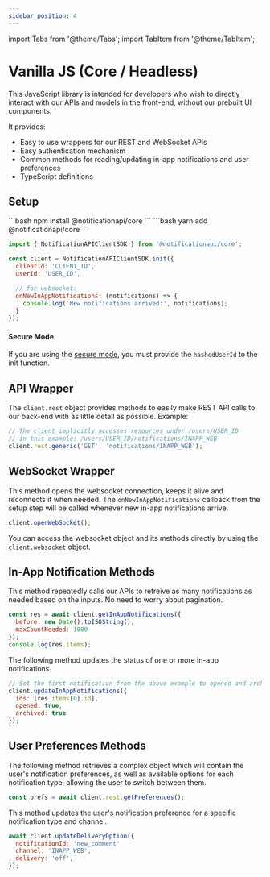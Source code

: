 ```yaml
---
sidebar_position: 4
---
```


import Tabs from '@theme/Tabs';
import TabItem from '@theme/TabItem';

# Vanilla JS (Core / Headless)

This JavaScript library is intended for developers who wish to directly interact with our APIs and models in the front-end, without our prebuilt UI components.

It provides:

- Easy to use wrappers for our REST and WebSocket APIs
- Easy authentication mechanism
- Common methods for reading/updating in-app notifications and user preferences
- TypeScript definitions

## Setup

<Tabs>
  <TabItem value="npm" label="npm">
      ```bash
      npm install @notificationapi/core
      ```
    </TabItem>
    <TabItem value="yarn" label="yarn">
      ```bash
      yarn add @notificationapi/core
      ```
    </TabItem>
</Tabs>

```javascript
import { NotificationAPIClientSDK } from '@notificationapi/core';

const client = NotificationAPIClientSDK.init({
  clientId: 'CLIENT_ID',
  userId: 'USER_ID',

  // for websocket:
  onNewInAppNotifications: (notifications) => {
    console.log('New notifications arrived:', notifications);
  }
});
```

#### Secure Mode

If you are using the [secure mode](/guides/secure-mode), you must provide the `hashedUserId` to the init function.

## API Wrapper

The `client.rest` object provides methods to easily make REST API calls to our back-end with as little detail as possible. Example:

```javascript
// The client implicitly accesses resources under /users/USER_ID
// in this example: /users/USER_ID/notifications/INAPP_WEB
client.rest.generic('GET', 'notifications/INAPP_WEB');
```

## WebSocket Wrapper

This method opens the websocket connection, keeps it alive and reconnects it when needed. The `onNewInAppNotifications` callback from the setup step will be called whenever new in-app notifications arrive.

```javascript
client.openWebSocket();
```

You can access the websocket object and its methods directly by using the `client.websocket` object.

## In-App Notification Methods

This method repeatedly calls our APIs to retreive as many notifications as needed based on the inputs. No need to worry about pagination.

```javascript
const res = await client.getInAppNotifications({
  before: new Date().toISOString(),
  maxCountNeeded: 1000
});
console.log(res.items);
```

The following method updates the status of one or more in-app notifications.

```javascript
// Set the first notification from the above example to opened and archived
client.updateInAppNotifications({
  ids: [res.items[0].id],
  opened: true,
  archived: true
});
```

## User Preferences Methods

The following method retrieves a complex object which will contain the user's notification preferences, as well as available options for each notification type, allowing the user to switch between them.

```javascript
const prefs = await client.rest.getPreferences();
```

This method updates the user's notification preference for a specific notification type and channel.

```javascript
await client.updateDeliveryOption({
  notificationId: 'new_comment'
  channel: 'INAPP_WEB',
  delivery: 'off',
});
```
